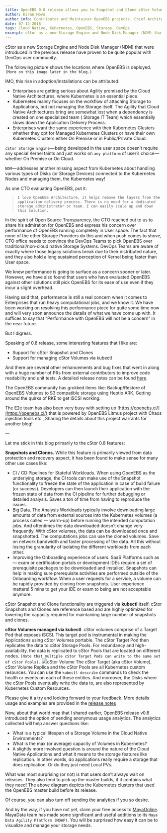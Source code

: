 ```yaml
---
title: OpenEBS 0.8 release allows you to Snapshot and Clone cStor Volumes
author: Kiran Mova
author_info: Contributor and Maintainer OpenEBS projects. Chief Architect MayaData. Kiran leads overall architecture & is responsible for architecting, solution design & customer adoption of OpenEBS.
date: 07-12-2018
tags: Cloud Native, Kubernetes, OpenEBS, Storage, DevOps
excerpt: cStor as a new Storage Engine and Node Disk Manager (NDM) that were introduced in the previous release have proven to be quite popular with DevOps user community.
---
```


cStor as a new Storage Engine and Node Disk Manager (NDM) that were introduced in the previous release have proven to be quite popular with DevOps user community.

The following picture shows the locations where OpenEBS is deployed. `(More on this image later in the blog.)`

IMO, this rise in adoption/installations can be attributed:

- Enterprises are getting serious about Agility promised by the Cloud Native Architectures, where Kubernetes is an essential piece.
- Kubernetes mainly focuses on the workflow of attaching Storage to Applications, but not managing the Storage itself. The Agility that Cloud Native Architectures bring are somewhat lost when a dependency is created on one specialized team ( Storage IT Team) which essentially slows down the Application Delivery Process.
- Enterprises want the same experience with their Kubernetes Clusters whether they opt for Managed Kubernetes Clusters or have their own Kubernetes Clusters either On Premise or in Public/Private Cloud.

`cStor Storage Engine` — being developed in the user space doesn’t require any special Kernel taints and just works on `any platform` of user’s choice — whether On Premise or On Cloud.

`NDM` — addresses another missing aspect from Kubernetes about handling various types of Disks (or Storage Devices) connected to the Kubernetes Nodes and managing them, the Kubernetes way!

As one CTO evaluating OpenEBS, put it:

> `I love OpenEBS Architecture, it helps remove the layers from the application delivery process. There is no need for a dedicated storage administrator or team. I can easily scale up and down this solution.`

In the spirit of Open Source Transparency, the CTO reached out to us to share his admiration for OpenEBS and express his concern over performance of OpenEBS running completely in User space. The fact that none of the other Storage Providers do this and when push comes to shove, CTO office needs to convince the DevOps Teams to pick OpenEBS over traditional/non-cloud native Storage Systems. DevOps Teams are aware of exactly where those legacy solutions break due to their distributed nature, and they also hold a long sustained perception of Kernel being faster than User space.

We knew performance is going to surface as a concern sooner or later. However, we have also found that users who have evaluated OpenEBS against other solutions still pick OpenEBS for its ease of use even if they incur a slight overhead.

Having said that, performance is still a real concern when it comes to Enterprises that run heavy computational jobs, and we know it. We have been working on resolving this performance piece for quite some time now and will very soon announce the details of what we have come up with. It suffices to say that “Performance with OpenEBS will not be a concern” in the near future.

But I digress.

Speaking of 0.8 release, some interesting features that I like are:

- Support for cStor Snapshot and Clones
- Support for managing cStor Volumes via kubectl

And there are several other enhancements and bug fixes that went in along with a huge number of PRs from external contributors to improve code readability and unit tests. A detailed release notes can be found [here](https://github.com/openebs/openebs/releases/tag/0.8).

The OpenEBS community has grokked items like: Backup/Restore of OpenEBS Volumes to S3 compatible storage using Heptio ARK, Getting around the quirks of RKE to get iSCSI working.

The E2e team has also been very busy with setting up [https://openebs.ci/](https://openebs.ci/) that is powered by OpenEBS Litmus project with Chaos injection tools etc., Sharing the details about this project warrants for another blog!

—

Let me stick in this blog primarily to the cStor 0.8 features:

**Snapshots and Clones.** While this feature is primarily viewed from data protection and recovery aspect, it has been found to make sense for many other use cases like:

- CI / CD Pipelines for Stateful Workloads. When using OpenEBS as the underlying storage, the CI tools can make use of the Snapshot functionality to freeze the state of the application in case of build failure (or success). Developers can then launch their application with the frozen state of data from the CI pipeline for further debugging or detailed analysis. Saves a ton of time from having to reproduce the issues.
- Big Data. The Analysis Workloads typically involve downloading large amounts of data from external sources into the Kubernetes volumes (a process called — warm-up) before running the intended computation jobs. And oftentimes the data downloaded doesn’t change very frequently. With cStor volumes, the data can be downloaded once and snapshotted. The computations jobs can use the cloned volumes. Save on network bandwidth and faster processing of the data. All this without losing the granularity of isolating the different workloads from each other.
- Improving the Onboarding experience of users. SaaS Platforms such as — exam or certification portals or development IDEs require a set of prerequisite packages to be downloaded and installed. Snapshots can help in making sure prerequisite activities are performed outside of the Onboarding workflow. When a user requests for a service, a volume can be rapidly provided by cloning from snapshots. User experience matters! 5 mins to get your IDE or exam to being are not acceptable anymore.

cStor Snapshot and Clone functionality are triggered via **kubectl** itself. cStor Snapshots and Clones are reference based and are highly optimized for lowering the capacity required for maintaining large number of snapshots and clones.

**cStor Volumes managed via kubectl**. cStor volumes comprise of a Target Pod that exposes iSCSI. This target pod is instrumental in making the Applications using cStor Volumes portable. The cStor Target Pod then replicates the data to cStor Storage Pools. For redundancy and high-availability, the data is replicated to cStor Pools that are located on different nodes. `(Note that multiple cStor Target Pods can write to the same set of cStor Pools).`
![](/content/images/2020/01/cstor-volume.png)cStor Volume
The cStor Target (aka cStor Volume), cStor Volume Replica and the cStor Pools are all Kubernetes custom resources. You can use the `kubectl describe` commands to check the health or events on each of these entities. And moreover, the Disks where the cStor Pools eventually write the data to, are also represented by Kubernetes Custom Resources.

Please give it a try and looking forward to your feedback. More details usage and examples are provided in the [release notes](https://github.com/openebs/openebs/releases/tag/0.8)

Now, about that world map that I shared earlier, OpenEBS release v0.8 introduced the option of sending anonymous usage analytics. The analytics collected will help answer questions like:

- What is a typical lifespan of a Storage Volume in the Cloud Native Environments?
- What is the max (or average) capacity of Volumes in Kubernetes?
- A slightly more involved question is around the nature of the Cloud Native Applications and what it means to the storage features like replication. In other words, do applications really require a storage that does replication. Or do they just need Local PVs.

What was most surprising (or not) is that users don’t always wait on releases. They also tend to pick up the master builds, if it contains what they need! The above diagram depicts the Kubernetes clusters that used the OpenEBS master build before its release.

Of course, you can also turn off sending the analytics if you so desire.

And by the way, if you have not yet, claim your free access to [MayaOnline](https://mayaonline.io/). MayaData team has made some significant and useful additions to its `Maya Data Agility Platform (MDAP)`. You will be surprised how easy it can be to visualize and manage your storage needs.
